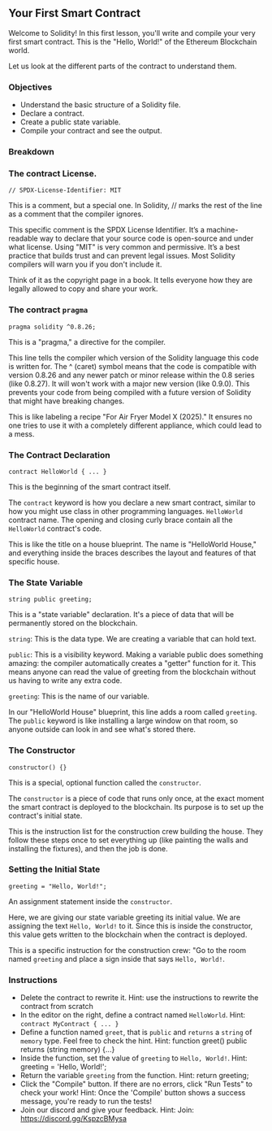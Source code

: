 ## Your First Smart Contract

Welcome to Solidity! In this first lesson, you'll write and compile your very first smart contract. This is the "Hello, World!" of the Ethereum Blockchain world.

Let us look at the different parts of the contract to understand them.

### Objectives

- Understand the basic structure of a Solidity file.
- Declare a contract.
- Create a public state variable.
- Compile your contract and see the output.

### Breakdown
### The contract License. 

```solidity
// SPDX-License-Identifier: MIT
```
This is a comment, but a special one. In Solidity, // marks the rest of the line as a comment that the compiler ignores.

This specific comment is the SPDX License Identifier. It’s a machine-readable way to declare that your source code is open-source and under what license. Using "MIT" is very common and permissive. It’s a best practice that builds trust and can prevent legal issues. Most Solidity compilers will warn you if you don't include it.

Think of it as the copyright page in a book. It tells everyone how they are legally allowed to copy and share your work.

### The contract `pragma`
```solidity 
pragma solidity ^0.8.26;
```

This is a "pragma," a directive for the compiler.

This line tells the compiler which version of the Solidity language this code is written for. The ^ (caret) symbol means that the code is compatible with version 0.8.26 and any newer patch or minor release within the 0.8 series (like 0.8.27). It will won't work with a major new version (like 0.9.0). This prevents your code from being compiled with a future version of Solidity that might have breaking changes.

This is like labeling a recipe "For Air Fryer Model X (2025)." It ensures no one tries to use it with a completely different appliance, which could lead to a mess.

### The Contract Declaration
```solidity
contract HelloWorld { ... }
```

This is the beginning of the smart contract itself.

The `contract` keyword is how you declare a new smart contract, similar to how you might use class in other programming languages. `HelloWorld` contract name. The opening and closing curly brace contain all the `HelloWorld` contract's code.

This is like the title on a house blueprint. The name is "HelloWorld House," and everything inside the braces describes the layout and features of that specific house.

### The State Variable
```solidity 
string public greeting;
```

This is a "state variable" declaration. It's a piece of data that will be permanently stored on the blockchain.

`string`: This is the data type. We are creating a variable that can hold text.

`public`: This is a visibility keyword. Making a variable public does something amazing: the compiler automatically creates a "getter" function for it. This means anyone can read the value of greeting from the blockchain without us having to write any extra code.

`greeting`: This is the name of our variable.

In our "HelloWorld House" blueprint, this line adds a room called `greeting`. The `public` keyword is like installing a large window on that room, so anyone outside can look in and see what's stored there.

### The Constructor
```solidity 
constructor() {}
```

This is a special, optional function called the `constructor`.

The `constructor` is a piece of code that runs only once, at the exact moment the smart contract is deployed to the blockchain. Its purpose is to set up the contract's initial state.

This is the instruction list for the construction crew building the house. They follow these steps once to set everything up (like painting the walls and installing the fixtures), and then the job is done.

### Setting the Initial State
```solidity
greeting = "Hello, World!";
```
An assignment statement inside the `constructor`.

Here, we are giving our state variable greeting its initial value. We are assigning the text `Hello, World!` to it. Since this is inside the constructor, this value gets written to the blockchain when the contract is deployed.

This is a specific instruction for the construction crew: "Go to the room named `greeting` and place a sign inside that says `Hello, World!`.


### Instructions

-   Delete the contract to rewrite it.
    Hint: use the instructions to rewrite the contract from scratch
-   In the editor on the right, define a contract named `HelloWorld`.
    Hint: `contract MyContract { ... }`
-   Define a function named `greet`, that is `public` and `returns` a `string` of `memory` type. Feel free to check the hint.
    Hint: function greet() public returns (string memory) {...}
-   Inside the function, set the value of `greeting` to `Hello, World!`. 
    Hint: greeting = 'Hello, World!';
-   Return the variable `greeting` from the function.
    Hint: return greeting;
-   Click the "Compile" button. If there are no errors, click "Run Tests" to check your work!
    Hint: Once the 'Compile' button shows a success message, you're ready to run the tests!
-   Join our discord and give your feedback.
    Hint: Join: https://discord.gg/KspzcBMysa